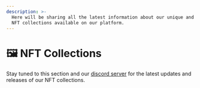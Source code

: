 ```yaml
---
description: >-
  Here will be sharing all the latest information about our unique and exciting
  NFT collections available on our platform.
---
```


# 🖼 NFT Collections

Stay tuned to this section and our [discord server](https://discord.com/invite/dPNE6fK4S4) for the latest updates and releases of our NFT collections.
